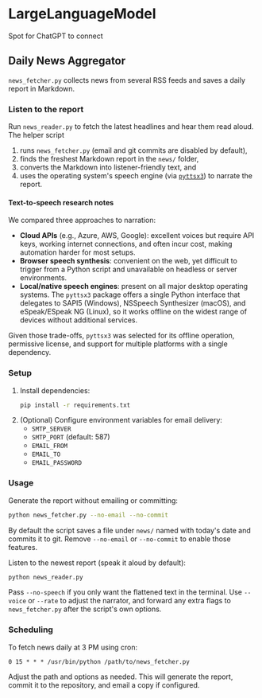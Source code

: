 # LargeLanguageModel

Spot for ChatGPT to connect

## Daily News Aggregator

`news_fetcher.py` collects news from several RSS feeds and saves a daily report in Markdown.

### Listen to the report

Run `news_reader.py` to fetch the latest headlines and hear them read aloud. The helper script

1. runs `news_fetcher.py` (email and git commits are disabled by default),
2. finds the freshest Markdown report in the `news/` folder,
3. converts the Markdown into listener-friendly text, and
4. uses the operating system's speech engine (via [`pyttsx3`](https://pyttsx3.readthedocs.io/en/latest/)) to narrate the report.

#### Text-to-speech research notes

We compared three approaches to narration:

* **Cloud APIs** (e.g., Azure, AWS, Google): excellent voices but require API keys, working
  internet connections, and often incur cost, making automation harder for most setups.
* **Browser speech synthesis**: convenient on the web, yet difficult to trigger from a Python
  script and unavailable on headless or server environments.
* **Local/native speech engines**: present on all major desktop operating systems. The
  `pyttsx3` package offers a single Python interface that delegates to SAPI5 (Windows), NSSpeech
  Synthesizer (macOS), and eSpeak/ESpeak NG (Linux), so it works offline on the widest range of
  devices without additional services.

Given those trade-offs, `pyttsx3` was selected for its offline operation, permissive license, and
support for multiple platforms with a single dependency.

### Setup

1. Install dependencies:
   ```bash
   pip install -r requirements.txt
   ```
2. (Optional) Configure environment variables for email delivery:
   - `SMTP_SERVER`
   - `SMTP_PORT` (default: 587)
   - `EMAIL_FROM`
   - `EMAIL_TO`
   - `EMAIL_PASSWORD`

### Usage

Generate the report without emailing or committing:
```bash
python news_fetcher.py --no-email --no-commit
```
By default the script saves a file under `news/` named with today's date and commits it to git. Remove `--no-email` or `--no-commit` to enable those features.

Listen to the newest report (speak it aloud by default):
```bash
python news_reader.py
```
Pass `--no-speech` if you only want the flattened text in the terminal. Use `--voice` or `--rate`
to adjust the narrator, and forward any extra flags to `news_fetcher.py` after the script's own
options.

### Scheduling

To fetch news daily at 3 PM using cron:
```cron
0 15 * * * /usr/bin/python /path/to/news_fetcher.py
```
Adjust the path and options as needed. This will generate the report, commit it to the repository, and email a copy if configured.
